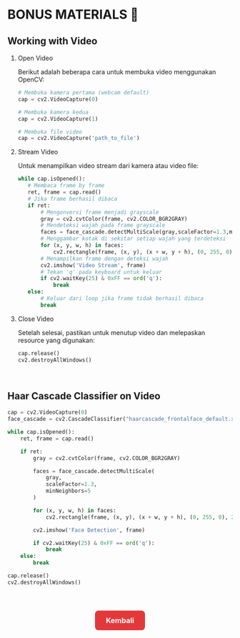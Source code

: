 # BONUS MATERIALS 🎁

## Working with Video

1. Open Video

   Berikut adalah beberapa cara untuk membuka video menggunakan OpenCV:

   ```python
   # Membuka kamera pertama (webcam default)
   cap = cv2.VideoCapture(0)

   # Membuka kamera kedua
   cap = cv2.VideoCapture(1)

   # Membuka file video
   cap = cv2.VideoCapture('path_to_file')
   ```

2. Stream Video

   Untuk menampilkan video stream dari kamera atau video file:

   ```python
   while cap.isOpened():
      # Membaca frame by frame
      ret, frame = cap.read()
      # Jika frame berhasil dibaca
      if ret:
          # Mengonversi frame menjadi grayscale
          gray = cv2.cvtColor(frame, cv2.COLOR_BGR2GRAY)
          # Mendeteksi wajah pada frame grayscale
          faces = face_cascade.detectMultiScale(gray,scaleFactor=1.3,minNeighbors=5)
          # Menggambar kotak di sekitar setiap wajah yang terdeteksi
          for (x, y, w, h) in faces:
              cv2.rectangle(frame, (x, y), (x + w, y + h), (0, 255, 0), 2)
          # Menampilkan frame dengan deteksi wajah
          cv2.imshow('Video Stream', frame)
          # Tekan 'q' pada keyboard untuk keluar
          if cv2.waitKey(25) & 0xFF == ord('q'):
              break
      else:
          # Keluar dari loop jika frame tidak berhasil dibaca
          break

   ```

3. Close Video

   Setelah selesai, pastikan untuk menutup video dan melepaskan resource yang digunakan:

   ```python
   cap.release()
   cv2.destroyAllWindows()
   ```

</br>

## Haar Cascade Classifier on Video

```python
cap = cv2.VideoCapture(0)
face_cascade = cv2.CascadeClassifier("haarcascade_frontalface_default.xml")

while cap.isOpened():
    ret, frame = cap.read()

    if ret:
        gray = cv2.cvtColor(frame, cv2.COLOR_BGR2GRAY)

        faces = face_cascade.detectMultiScale(
            gray,
            scaleFactor=1.3,
            minNeighbors=5
        )

        for (x, y, w, h) in faces:
            cv2.rectangle(frame, (x, y), (x + w, y + h), (0, 255, 0), 2)

        cv2.imshow('Face Detection', frame)

        if cv2.waitKey(25) & 0xFF == ord('q'):
            break
    else:
        break

cap.release()
cv2.destroyAllWindows()
```

</br>

<div style="text-align: center; margin-top: 24px;">
  <a href="../README.md" style="
    display: inline-block;
    background-color: #e3383a;
    color: #fff;
    padding: 12px 24px;
    font-size: 16px;
    font-weight: bold;
    text-decoration: none;
    border-radius: 8px;
    transition: background-color 0.15s;
  " onmouseover="this.style.backgroundColor='#4caf50';" onmouseout="this.style.backgroundColor='#e3383a';">
    Kembali
  </a>
</div>
